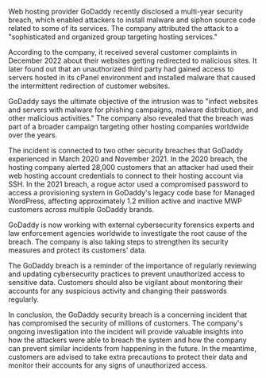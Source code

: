 Web hosting provider GoDaddy recently disclosed a multi-year security breach, which enabled attackers to install malware and siphon source code related to some of its services. The company attributed the attack to a "sophisticated and organized group targeting hosting services."

According to the company, it received several customer complaints in December 2022 about their websites getting redirected to malicious sites. It later found out that an unauthorized third party had gained access to servers hosted in its cPanel environment and installed malware that caused the intermittent redirection of customer websites.

GoDaddy says the ultimate objective of the intrusion was to "infect websites and servers with malware for phishing campaigns, malware distribution, and other malicious activities." The company also revealed that the breach was part of a broader campaign targeting other hosting companies worldwide over the years.

The incident is connected to two other security breaches that GoDaddy experienced in March 2020 and November 2021. In the 2020 breach, the hosting company alerted 28,000 customers that an attacker had used their web hosting account credentials to connect to their hosting account via SSH. In the 2021 breach, a rogue actor used a compromised password to access a provisioning system in GoDaddy's legacy code base for Managed WordPress, affecting approximately 1.2 million active and inactive MWP customers across multiple GoDaddy brands.

GoDaddy is now working with external cybersecurity forensics experts and law enforcement agencies worldwide to investigate the root cause of the breach. The company is also taking steps to strengthen its security measures and protect its customers' data.

The GoDaddy breach is a reminder of the importance of regularly reviewing and updating cybersecurity practices to prevent unauthorized access to sensitive data. Customers should also be vigilant about monitoring their accounts for any suspicious activity and changing their passwords regularly.

In conclusion, the GoDaddy security breach is a concerning incident that has compromised the security of millions of customers. The company's ongoing investigation into the incident will provide valuable insights into how the attackers were able to breach the system and how the company can prevent similar incidents from happening in the future. In the meantime, customers are advised to take extra precautions to protect their data and monitor their accounts for any signs of unauthorized access.
